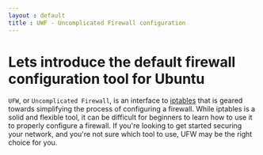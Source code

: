 ```yaml
---
layout : default
title : UWF - Uncomplicated Firewall configuration
---
```


#  Lets introduce the default firewall configuration tool for Ubuntu

`UFW`, or `Uncomplicated Firewall`, is an interface to <a href="http://127.0.0.1:4000//glossary/iptables.html">iptables</a> that is geared towards simplifying the process of configuring a firewall. While iptables is a solid and flexible tool, it can be difficult for beginners to learn how to use it to properly configure a firewall. If you're looking to get started securing your network, and you're not sure which tool to use, UFW may be the right choice for you.
